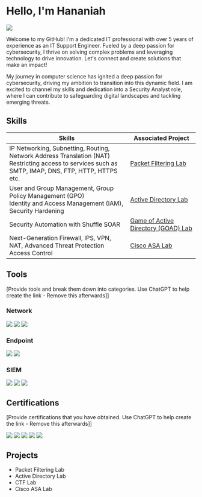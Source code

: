 # Hello, I'm Hananiah
<a href="https://www.linkedin.com/in/hgbadago/"><img src="https://img.shields.io/badge/-LinkedIn-0072b1?&style=for-the-badge&logo=linkedin&logoColor=white" /></a>

Welcome to my GitHub! I'm a dedicated IT professional with over 5 years of experience as an IT Support Engineer. Fueled by a deep passion for cybersecurity, I thrive on solving complex problems and leveraging technology to drive innovation. Let's connect and create solutions that make an impact!

My journey in computer science has ignited a deep passion for cybersecurity, driving my ambition to transition into this dynamic field. I am excited to channel my skills and dedication into a Security Analyst role, where I can contribute to safeguarding digital landscapes and tackling emerging threats.

## Skills

| Skills                                         | Associated Project         |
|-----------------------------------------------|----------------------------|
| IP Networking, Subnetting, Routing, Network Address Translation (NAT) <br> Restricting access to services such as SMTP, IMAP, DNS, FTP, HTTP, HTTPS etc.    | <a href="https://google.com">Packet Filtering Lab</a>|
| User and Group Management, Group Policy Management (GPO) <br> Identity and Access Management (IAM), Security Hardening| <a href="https://google.com">Active Directory Lab</a>|
| Security Automation with Shuffle SOAR | <a href="https://google.com">Game of Active Directory (GOAD) Lab</a>|
| Next-Generation Firewall, IPS, VPN, NAT, Advanced Threat Protection <br>Access Control| <a href="https://google.com"> Cisco ASA Lab</a>|
## Tools
[Provide tools and break them down into categories. Use ChatGPT to help create the link - Remove this afterwards]]

### Network
<div>
    <img src="https://img.shields.io/badge/-Wireshark-1679A7?&style=for-the-badge&logo=Wireshark&logoColor=white" />
    <img src="https://img.shields.io/badge/-Suricata-EF3B2D?&style=for-the-badge&logo=Suricata&logoColor=white" />
    <img src="https://img.shields.io/badge/-Zeek-777BB4?&style=for-the-badge&logo=Zeek&logoColor=white" />
</div>

### Endpoint
<div>
    <img src="https://img.shields.io/badge/-Microsoft_Defender_for_Endpoint-00A4EF?&style=for-the-badge&logo=Microsoft&logoColor=white" />
    <img src="https://img.shields.io/badge/-Velociraptor-4B275F?&style=for-the-badge&logo=Velociraptor&logoColor=white" />
</div>

### SIEM
<div>
    <img src="https://img.shields.io/badge/-Microsoft_Sentinel-0078D4?&style=for-the-badge&logo=Microsoft&logoColor=white" />
    <img src="https://img.shields.io/badge/-Splunk-000000?&style=for-the-badge&logo=Splunk&logoColor=white" />
    <img src="https://img.shields.io/badge/-Elastic-005571?&style=for-the-badge&logo=Elastic&logoColor=white" />
</div>

## Certifications
[Provide certifications that you have obtained. Use ChatGPT to help create the link - Remove this afterwards]]
<div>
<img src="https://img.shields.io/badge/-Security%2B-FF0000?&style=for-the-badge&logo=CompTIA&logoColor=white" />
<img src="https://img.shields.io/badge/-Network%2B-007ACC?&style=for-the-badge&logo=CompTIA&logoColor=white" />
<img src="https://img.shields.io/badge/-A%2B-4D4D4D?&style=for-the-badge&logo=CompTIA&logoColor=white" />
<img src="https://img.shields.io/badge/-CDSA-006400?&style=for-the-badge&logoColor=white" />
<img src="https://img.shields.io/badge/-CCD-000080?&style=for-the-badge&logoColor=white" />
</div>

## Projects
- Packet Filtering Lab
- Active Directory Lab
- CTF Lab
- Cisco ASA Lab
